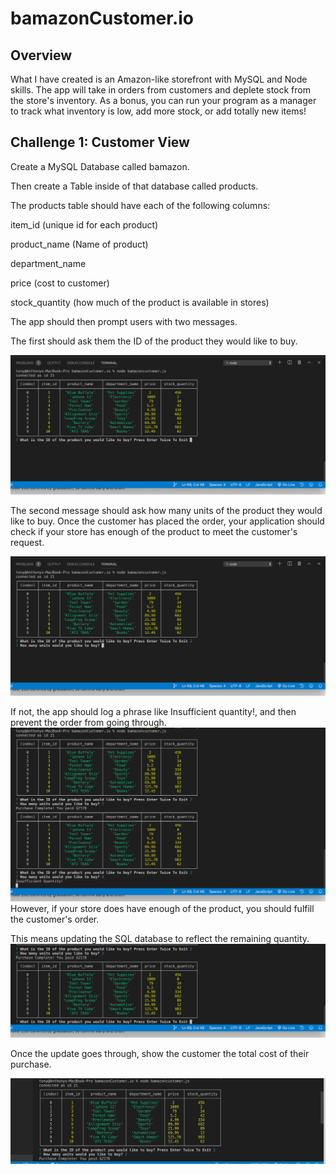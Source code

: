 # bamazonCustomer.io

## Overview

What I have created is an Amazon-like storefront with MySQL and Node skills. The app will take in orders from customers and deplete stock from the store's inventory. As a bonus, you can run your program as a manager to track what inventory is low, add more stock, or add totally new items!

## Challenge 1: Customer View

Create a MySQL Database called bamazon.

Then create a Table inside of that database called products.

The products table should have each of the following columns:

item_id (unique id for each product)

product_name (Name of product)

department_name

price (cost to customer)

stock_quantity (how much of the product is available in stores)

The app should then prompt users with two messages.

The first should ask them the ID of the product they would like to buy.

![Procuct ID](https://github.com/aamoesi/bamazonCustomer.io/blob/master/screenshots/stockdisplay.png)

The second message should ask how many units of the product they would like to buy.
Once the customer has placed the order, your application should check if your store has enough of the product to meet the customer's request.

![Purchase Unit](https://github.com/aamoesi/bamazonCustomer.io/blob/master/screenshots/units.png)

If not, the app should log a phrase like Insufficient quantity!, and then prevent the order from going through.
![Insurfficient](https://github.com/aamoesi/bamazonCustomer.io/blob/master/screenshots/insufficientquantity.png)
However, if your store does have enough of the product, you should fulfill the customer's order.

This means updating the SQL database to reflect the remaining quantity.
![Stock Level](https://github.com/aamoesi/bamazonCustomer.io/blob/master/screenshots/StockLevel.png)

Once the update goes through, show the customer the total cost of their purchase.

![Insurfficient](https://github.com/aamoesi/bamazonCustomer.io/blob/master/screenshots/TotalCost.png)
